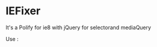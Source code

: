 # IEFixer
It's a Polify for ie8 with jQuery for selectorand mediaQuery

Use : 

<code>
<script type="text/javascript" src="//ajax.googleapis.com/ajax/libs/jquery/1.10.2/jquery.js"></script>
<script type="text/javascript" src="//sources.disruptive-innovations.com/jscssp/trunk/cssParser.js"></script>
<script type="text/javascript" src="//cdnjs.cloudflare.com/ajax/libs/jquery-ajaxtransport-xdomainrequest/1.0.2/jquery.xdomainrequest.min.js"></script>
<script type="text/javascript" src="https://raw.githubusercontent.com/GollumJS/matchMedia.js/IE7-8/matchMedia.js"></script>

</code>
